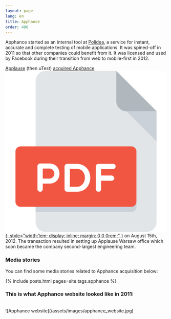```yaml
---
layout: page
lang: en
title: Apphance
order: 400
---
```

Apphance started as an internal tool at [Polidea](polidea), a service for instant, accurate and complete testing of mobile applications. It was spined-off in 2011 so that other companies could benefit from it. It was licensed and used by Facebook during their transition from web to mobile-first in 2012. 

[Applause](https://www.applause.com) (then uTest) [acquired Apphance](https://techcrunch.com/2012/08/15/utest-acquires-apphance-in-7-figure-deal-as-mobile-developer-tools-consolidate/) [![Archived PDF](/assets/images/pdf.svg){: style="width:1em; display: inline; margin: 0 0 0rem;" }](/assets/pdfs/UTest_Acquires_Apphance_In_7-Figure_Deal_As_Mobile_Developer_Tools_Consolidate_TechCrunch.pdf) on August 15th, 2012. The transaction resulted in setting up Applause Warsaw office which soon became the company second-largest engineering team.

### Media stories
You can find some media stories related to Apphance acquisition below:

{% include posts.html pages=site.tags.apphance %}

### This is what Apphance website looked like in 2011:
<br/>
![Apphance website](/assets/images/apphance_website.jpg)